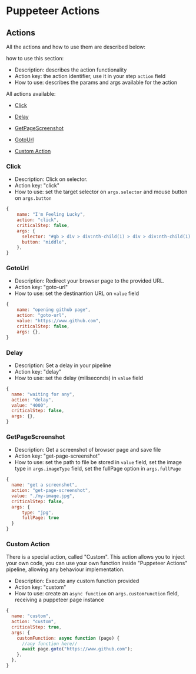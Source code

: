 # Puppeteer Actions

## Actions

All the actions and how to use them are described below:

how to use this section:

- Description: describes the action functionality
- Action key: the action identifier, use it in your step `action` field
- How to use: describes the params and args available for the action

All actions available:

- [Click](#click)
- [Delay](#delay)
- [GetPageScreenshot](#getpagescreenshot)
- [GotoUrl](#gotourl)

- [Custom Action](#custom-action)

### Click

- Description: Click on selector.
- Action key: "click"
- How to use: set the target selector on `args.selector` and mouse button on `args.button`

```js
{
    name: "I'm Feeling Lucky",
    action: "click",
    criticalStep: false,
    args: {
      selector: "#gb > div > div:nth-child(1) > div > div:nth-child(1) > a",
      button: "middle",
    },
}
```

### GotoUrl

- Description: Redirect your browser page to the provided URL.
- Action key: "goto-url"
- How to use: set the destinantion URL on `value` field

```js
{
    name: "opening github page",
    action: "goto-url",
    value: "https://www.github.com",
    criticalStep: false,
    args: {},
}
```

### Delay

- Description: Set a delay in your pipeline
- Action key: "delay"
- How to use: set the delay (miliseconds) in `value` field

```js
{
  name: "waiting for any",
  action: "delay",
  value: "4000",
  criticalStep: false,
  args: {},
}
```

### GetPageScreenshot

- Description: Get a screenshot of browser page and save file
- Action key: "get-page-screenshot"
- How to use: set the path to file be stored in `value` field, set the image type in `args.imageType` field, set the fullPage option in `args.fullPage`

```js
{
  name: "get a screenshot",
  action: "get-page-screenshot",
  value: "./my-image.jpg",
  criticalStep: false,
  args: {
      type: "jpg",
      fullPage: true
  }
}
```

### Custom Action

There is a special action, called "Custom". This action allows you to inject your own code, you can use your own function inside "Puppeteer Actions" pipeline, allowing any behaviour implementation.

- Description: Execute any custom function provided
- Action key: "custom"
- How to use: create an `async function` on `args.customFunction` field, receiving a puppeteer page instance

```js
{
  name: "custom",
  action: "custom",
  criticalStep: true,
  args: {
    customFunction: async function (page) {
      //any function here//
      await page.goto("https://www.github.com");
    },
  },
}
```
